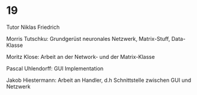 # 19

Tutor Niklas Friedrich

Morris Tutschku: Grundgerüst neuronales Netzwerk, Matrix-Stuff, Data-Klasse

Moritz Klose: Arbeit an der Network- und der Matrix-Klasse 

Pascal Uhlendorff: GUI Implementation

Jakob Hiestermann:	Arbeit an Handler, d.h Schnittstelle zwischen GUI und Netzwerk

